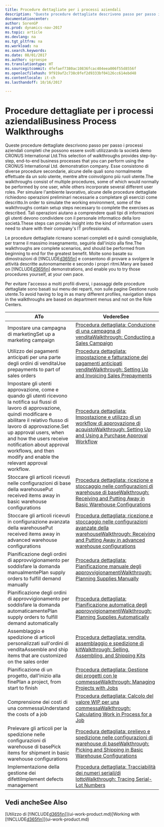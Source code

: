 ```yaml
---
title: Procedure dettagliate per i processi aziendali
description: "Queste procedure dettagliate descrivono passo per passo i processi aziendali completi che possono essere svolti utilizzando la società demo CRONUS International Ltd. Esse consistono di diverse procedure secondarie, alcune delle quali sono normalmente effettuate da un solo utente, mentre altre coinvolgono più ruoli utente. Per simulare l'ambiente lavorativo, alcune delle procedure dettagliate richiedono operazioni preliminari necessarie a completare gli esercizi come descritto. Tali operazioni aiutano a comprendere quali tipi di informazioni gli utenti devono condividere con il personale informatico della loro società."
documentationcenter: 
author: SorenGP
ms.prod: dynamics-nav-2017
ms.topic: article
ms.devlang: na
ms.tgt_pltfrm: na
ms.workload: na
ms.search.keywords: 
ms.date: 08/01/2017
ms.author: sgroespe
ms.translationtype: HT
ms.sourcegitcommit: 4fefaef7380ac10836fcac404eea006f55d8556f
ms.openlocfilehash: 9f919af2c738c0fef2d9333bf04126cc614ebd48
ms.contentlocale: it-ch
ms.lasthandoff: 10/16/2017

---
```

# <a name="business-process-walkthroughs"></a><span data-ttu-id="a8770-106">Procedure dettagliate per i processi aziendali</span><span class="sxs-lookup"><span data-stu-id="a8770-106">Business Process Walkthroughs</span></span>
<span data-ttu-id="a8770-107">Queste procedure dettagliate descrivono passo per passo i processi aziendali completi che possono essere svolti utilizzando la società demo CRONUS International Ltd.</span><span class="sxs-lookup"><span data-stu-id="a8770-107">This selection of walkthroughs provides step-by-step, end-to-end business processes that you can perform using the CRONUS International Ltd. demonstration company.</span></span> <span data-ttu-id="a8770-108">Esse consistono di diverse procedure secondarie, alcune delle quali sono normalmente effettuate da un solo utente, mentre altre coinvolgono più ruoli utente.</span><span class="sxs-lookup"><span data-stu-id="a8770-108">The walkthroughs consist of multiple procedures, some of which would normally be performed by one user, while others incorporate several different user roles.</span></span> <span data-ttu-id="a8770-109">Per simulare l'ambiente lavorativo, alcune delle procedure dettagliate richiedono operazioni preliminari necessarie a completare gli esercizi come descritto.</span><span class="sxs-lookup"><span data-stu-id="a8770-109">In order to simulate the working environment, some of the walkthroughs contain setup steps necessary to complete the exercises as described.</span></span> <span data-ttu-id="a8770-110">Tali operazioni aiutano a comprendere quali tipi di informazioni gli utenti devono condividere con il personale informatico della loro società.</span><span class="sxs-lookup"><span data-stu-id="a8770-110">These steps can provide insight into the kind of information users need to share with their company's IT professionals.</span></span>  

 <span data-ttu-id="a8770-111">Le procedure dettagliate ricreano scenari completi ed è quindi consigliabile, per trarne il massimo insegnamento, seguirle dall'inizio alla fine.</span><span class="sxs-lookup"><span data-stu-id="a8770-111">The walkthroughs are complete scenarios, and should be performed from beginning to end for the greatest benefit.</span></span> <span data-ttu-id="a8770-112">Molte sono basate su dimostrazioni di [!INCLUDE[d365fin](includes/d365fin_md.md)] e consentono di provare a svolgere le attività descritte autonomamente e secondo i propri ritmi.</span><span class="sxs-lookup"><span data-stu-id="a8770-112">Many are based on [!INCLUDE[d365fin](includes/d365fin_md.md)] demonstrations, and enable you to try those procedures yourself, at your own pace.</span></span>  

 <span data-ttu-id="a8770-113">Per evitare l'accesso a molti profili diversi, i passaggi delle procedure dettagliate sono basati sui menu dei reparti, non sulle pagine Gestione ruolo utente.</span><span class="sxs-lookup"><span data-stu-id="a8770-113">To avoid having to log in as many different profiles, navigation steps in the walkthroughs are based on department menus and not on the Role Centers.</span></span>  

|<span data-ttu-id="a8770-114">A</span><span class="sxs-lookup"><span data-stu-id="a8770-114">To</span></span>|<span data-ttu-id="a8770-115">Vedere</span><span class="sxs-lookup"><span data-stu-id="a8770-115">See</span></span>|  
|--------|---------|  
|<span data-ttu-id="a8770-116">Impostare una campagna di marketing</span><span class="sxs-lookup"><span data-stu-id="a8770-116">Set up a marketing campaign</span></span>|[<span data-ttu-id="a8770-117">Procedura dettagliata: Conduzione di una campagna di vendita</span><span class="sxs-lookup"><span data-stu-id="a8770-117">Walkthrough: Conducting a Sales Campaign</span></span>](walkthrough-conducting-a-sales-campaign.md)|  
|<span data-ttu-id="a8770-118">Utilizzo dei pagamenti anticipati per una parte degli ordini di vendita</span><span class="sxs-lookup"><span data-stu-id="a8770-118">Use prepayments to part of sales orders</span></span>|[<span data-ttu-id="a8770-119">Procedura dettagliata: impostazione e fatturazione dei pagamenti anticipati vendite</span><span class="sxs-lookup"><span data-stu-id="a8770-119">Walkthrough: Setting Up and Invoicing Sales Prepayments</span></span>](walkthrough-setting-up-and-invoicing-sales-prepayments.md)|  
|<span data-ttu-id="a8770-120">Impostare gli utenti approvazione, come e quando gli utenti ricevono la notifica sui flussi di lavoro di approvazione, quindi modificare e abilitare il relativo flusso di lavoro di approvazione.</span><span class="sxs-lookup"><span data-stu-id="a8770-120">Set up approval users, when and how the users receive notification about approval workflows, and then modify and enable the relevant approval workflow.</span></span>|[<span data-ttu-id="a8770-121">Procedura dettagliata: Impostazione e utilizzo di un workflow di approvazione di acquisto</span><span class="sxs-lookup"><span data-stu-id="a8770-121">Walkthrough: Setting Up and Using a Purchase Approval Workflow</span></span>](walkthrough-setting-up-and-using-a-purchase-approval-workflow.md)|  
|<span data-ttu-id="a8770-122">Stoccare gli articoli ricevuti nelle configurazioni di base della warehouse</span><span class="sxs-lookup"><span data-stu-id="a8770-122">Put received items away in basic warehouse configurations</span></span>|[<span data-ttu-id="a8770-123">Procedura dettagliata: ricezione e stoccaggio nelle configurazioni di warehouse di base</span><span class="sxs-lookup"><span data-stu-id="a8770-123">Walkthrough: Receiving and Putting Away in Basic Warehouse Configurations</span></span>](walkthrough-receiving-and-putting-away-in-basic-warehousing.md)|  
|<span data-ttu-id="a8770-124">Stoccare gli articoli ricevuti in configurazione avanzata della warehouse</span><span class="sxs-lookup"><span data-stu-id="a8770-124">Put received items away in advanced warehouse configurations</span></span>|[<span data-ttu-id="a8770-125">Procedura dettagliata: ricezione e stoccaggio nelle configurazioni avanzate della warehouse</span><span class="sxs-lookup"><span data-stu-id="a8770-125">Walkthrough: Receiving and Putting Away in advanced warehouse configurations</span></span>](walkthrough-receiving-and-putting-away-in-advanced-warehousing.md)|  
|<span data-ttu-id="a8770-126">Pianificazione degli ordini di approvvigionamento per soddisfare la domanda manualmente</span><span class="sxs-lookup"><span data-stu-id="a8770-126">Plan supply orders to fulfill demand manually</span></span>|[<span data-ttu-id="a8770-127">Procedura dettagliata: Pianificazione manuale degli approvvigionamenti</span><span class="sxs-lookup"><span data-stu-id="a8770-127">Walkthrough: Planning Supplies Manually</span></span>](walkthrough-planning-supplies-manually.md)|  
|<span data-ttu-id="a8770-128">Pianificazione degli ordini di approvvigionamento per soddisfare la domanda automaticamente</span><span class="sxs-lookup"><span data-stu-id="a8770-128">Plan supply orders to fulfill demand automatically</span></span>|[<span data-ttu-id="a8770-129">Procedura dettagliata: Pianificazione automatica degli approvvigionamenti</span><span class="sxs-lookup"><span data-stu-id="a8770-129">Walkthrough: Planning Supplies Automatically</span></span>](walkthrough-planning-supplies-automatically.md)|  
|<span data-ttu-id="a8770-130">Assemblaggio e spedizione di articoli personalizzati sull'ordini di vendita</span><span class="sxs-lookup"><span data-stu-id="a8770-130">Assemble and ship items that are customized on the sales order</span></span>|[<span data-ttu-id="a8770-131">Procedura dettagliata: vendita, assemblaggio e spedizione di kit</span><span class="sxs-lookup"><span data-stu-id="a8770-131">Walkthrough: Selling, Assembling, and Shipping Kits</span></span>](walkthrough-selling-assembling-and-shipping-kits.md)|  
|<span data-ttu-id="a8770-132">Pianificazione di un progetto, dall'inizio alla fine</span><span class="sxs-lookup"><span data-stu-id="a8770-132">Plan a project, from start to finish</span></span>|[<span data-ttu-id="a8770-133">Procedura dettagliata: Gestione dei progetti con le commesse</span><span class="sxs-lookup"><span data-stu-id="a8770-133">Walkthrough: Managing Projects with Jobs</span></span>](walkthrough-managing-projects-with-jobs.md)|  
|<span data-ttu-id="a8770-134">Comprensione dei costi di una commessa</span><span class="sxs-lookup"><span data-stu-id="a8770-134">Understand the costs of a job</span></span>|[<span data-ttu-id="a8770-135">Procedura dettagliata: Calcolo del valore WIP per una commessa</span><span class="sxs-lookup"><span data-stu-id="a8770-135">Walkthrough: Calculating Work in Process for a Job</span></span>](walkthrough-calculating-work-in-process-for-a-job.md)|  
|<span data-ttu-id="a8770-136">Prelevare gli articoli per la spedizione nelle configurazioni di warehouse di base</span><span class="sxs-lookup"><span data-stu-id="a8770-136">Pick items for shipment in basic warehouse configurations</span></span>|[<span data-ttu-id="a8770-137">Procedura dettagliata: prelievo e spedizione nelle configurazioni di warehouse di base</span><span class="sxs-lookup"><span data-stu-id="a8770-137">Walkthrough: Picking and Shipping in Basic Warehouse Configurations</span></span>](walkthrough-picking-and-shipping-in-basic-warehousing.md)|  
|<span data-ttu-id="a8770-138">Implementazione della gestione dei difetti</span><span class="sxs-lookup"><span data-stu-id="a8770-138">Implement defects management</span></span>|[<span data-ttu-id="a8770-139">Procedura dettagliata: Tracciabilità dei numeri seriali/di lotto</span><span class="sxs-lookup"><span data-stu-id="a8770-139">Walkthrough: Tracing Serial-Lot Numbers</span></span>](walkthrough-tracing-serial-lot-numbers.md)|  

## <a name="see-also"></a><span data-ttu-id="a8770-140">Vedi anche</span><span class="sxs-lookup"><span data-stu-id="a8770-140">See Also</span></span>
<span data-ttu-id="a8770-141">[Utilizzo di [!INCLUDE[d365fin](includes/d365fin_md.md)]](ui-work-product.md)</span><span class="sxs-lookup"><span data-stu-id="a8770-141">[Working with [!INCLUDE[d365fin](includes/d365fin_md.md)]](ui-work-product.md)</span></span>  

